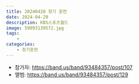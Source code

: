 ```yaml
---
title: 20240420 정기 훈련
date: 2024-04-20
description: KBS스포츠월드
image: 59093139572.jpg
tags:
    - 
categories:
    - 정기훈련
---
```


- 참가자: https://band.us/band/93484357/post/107
- 앨범: https://band.us/band/93484357/post/129